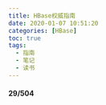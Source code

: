 ```yaml
---
title: HBase权威指南
date: 2020-01-07 10:51:20
categories: [HBase]
toc: true
tags:
  - 指南
  - 笔记
  - 读书
---
```


#### 29/504